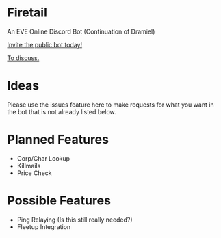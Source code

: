 # Firetail

An EVE Online Discord Bot (Continuation of Dramiel)


[Invite the public bot today!](https://discordapp.com/oauth2/authorize?client_id=389952638327717928&scope=bot&permissions=0)


[To discuss.](https://discord.gg/ZWmzTP3)


# Ideas
Please use the issues feature here to make requests for what you want in the bot that is not already listed below.

# Planned Features
- Corp/Char Lookup
- Killmails
- Price Check

# Possible Features
- Ping Relaying (Is this still really needed?)
- Fleetup Integration
